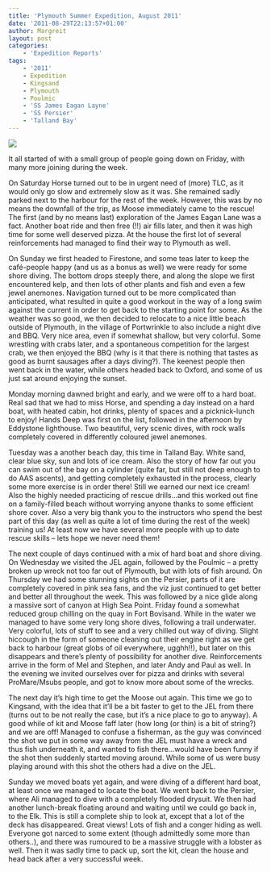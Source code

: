 ```yaml
---
title: 'Plymouth Summer Expedition, August 2011'
date: '2011-08-29T22:13:57+01:00'
author: Margreit
layout: post
categories:
    - 'Expedition Reports'
tags:
    - '2011'
    - Expedition
    - Kingsand
    - Plymouth
    - Poulmic
    - 'SS James Eagan Layne'
    - 'SS Persier'
    - 'Talland Bay'
---
```


![](http://ouueg.com/wp-content/uploads/2011/08/IMG_4642.jpg)

It all started of with a small group of people going down on Friday, with many more joining during the week.

On Saturday Horse turned out to be in urgent need of (more) TLC, as it would only go slow and extremely slow as it was. She remained sadly parked next to the harbour for the rest of the week. However, this was by no means the downfall of the trip, as Moose immediately came to the rescue! The first (and by no means last) exploration of the James Eagan Lane was a fact. Another boat ride and then free (!!) air fills later, and then it was high time for some well deserved pizza. At the house the first lot of several reinforcements had managed to find their way to Plymouth as well.

On Sunday we first headed to Firestone, and some teas later to keep the café-people happy (and us as a bonus as well) we were ready for some shore diving. The bottom drops steeply there, and along the slope we first encountered kelp, and then lots of other plants and fish and even a few jewel anemones. Navigation turned out to be more complicated than anticipated, what resulted in quite a good workout in the way of a long swim against the current in order to get back to the starting point for some. As the weather was so good, we then decided to relocate to a nice little beach outside of Plymouth, in the village of Portwrinkle to also include a night dive and BBQ. Very nice area, even if somewhat shallow, but very colorful. Some wrestling with crabs later, and a spontaneous competition for the largest crab, we then enjoyed the BBQ (why is it that there is nothing that tastes as good as burnt sausages after a days diving?). The keenest people then went back in the water, while others headed back to Oxford, and some of us just sat around enjoying the sunset.

Monday morning dawned bright and early, and we were off to a hard boat. Real sad that we had to miss Horse, and spending a day instead on a hard boat, with heated cabin, hot drinks, plenty of spaces and a picknick-lunch to enjoy! Hands Deep was first on the list, followed in the afternoon by Eddystone lighthouse. Two beautiful, very scenic dives, with rock walls completely covered in differently coloured jewel anemones.

Tuesday was a another beach day, this time in Talland Bay. White sand, clear blue sky, sun and lots of ice cream. Also the story of how far out you can swim out of the bay on a cylinder (quite far, but still not deep enough to do AAS ascents), and getting completely exhausted in the process, clearly some more exercise is in order there! Still we earned our next ice cream! Also the highly needed practicing of rescue drills…and this worked out fine on a family-filled beach without worrying anyone thanks to some efficient shore cover. Also a very big thank you to the instructors who spend the best part of this day (as well as quite a lot of time during the rest of the week) training us! At least now we have several more people with up to date rescue skills – lets hope we never need them!

The next couple of days continued with a mix of hard boat and shore diving. On Wednesday we visited the JEL again, followed by the Poulmic – a pretty broken up wreck not too far out of Plymouth, but with lots of fish around. On Thursday we had some stunning sights on the Persier, parts of it are completely covered in pink sea fans, and the viz just continued to get better and better all throughout the week. This was followed by a nice glide along a massive sort of canyon at High Sea Point. Friday found a somewhat reduced group chilling on the quay in Fort Bovisand. While in the water we managed to have some very long shore dives, following a trail underwater. Very colorful, lots of stuff to see and a very chilled out way of diving. Slight hiccough in the form of someone cleaning out their engine right as we get back to harbour (great globs of oil everywhere, ugghh!!), but later on this disappears and there’s plenty of possibility for another dive. Reinforcements arrive in the form of Mel and Stephen, and later Andy and Paul as well. In the evening we invited ourselves over for pizza and drinks with several ProMare/Msubs people, and got to know more about some of the wrecks.

The next day it’s high time to get the Moose out again. This time we go to Kingsand, with the idea that it’ll be a bit faster to get to the JEL from there (turns out to be not really the case, but it’s a nice place to go to anyway). A good while of kit and Moose faff later (how long (or thin) is a bit of string?) and we are off! Managed to confuse a fisherman, as the guy was convinced the shot we put in some way away from the JEL must have a wreck and thus fish underneath it, and wanted to fish there…would have been funny if the shot then suddenly started moving around. While some of us were busy playing around with this shot the others had a dive on the JEL.

Sunday we moved boats yet again, and were diving of a different hard boat, at least once we managed to locate the boat. We went back to the Persier, where Ali managed to dive with a completely flooded drysuit. We then had another lunch-break floating around and waiting until we could go back in, to the Elk. This is still a complete ship to look at, except that a lot of the deck has disappeared. Great views! Lots of fish and a conger hiding as well. Everyone got narced to some extent (though admittedly some more than others..), and there was rumoured to be a massive struggle with a lobster as well. Then it was sadly time to pack up, sort the kit, clean the house and head back after a very successful week.
